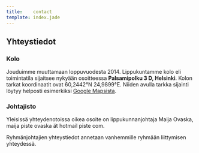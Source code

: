 ```yaml
---
title:    contact
template: index.jade
---
```


## Yhteystiedot

### Kolo

Jouduimme muuttamaan loppuvuodesta 2014. Lippukuntamme kolo eli toimintatila sijaitsee nykyään osoitteessa **Palsamipolku 3 D, Helsinki**. Kolon tarkat koordinaatit ovat 60,2442°N 24,9899°E. Niiden avulla tarkka sijainti löytyy helposti esimerkiksi [Google Mapsista](http://maps.google.fi/?q=60.2442,+24.9899).

### Johtajisto

Yleisissä yhteydenotoissa oikea osoite on lippukunnanjohtaja Maija Ovaska, maija piste ovaska ät hotmail piste com.

Ryhmänjohtajien yhteystiedot annetaan vanhemmille ryhmään liittymisen yhteydessä.
